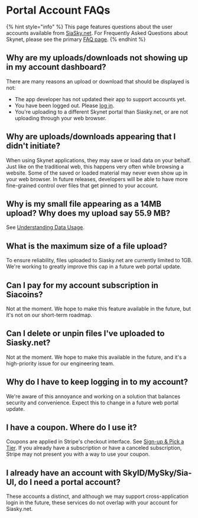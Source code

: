 # Portal Account FAQs

{% hint style="info" %}
This page features questions about the user accounts available from [SiaSky.net](http://siasky.net/). For Frequently Asked Questions about Skynet, please see the primary [FAQ page](../key-concepts/faqs.md).
{% endhint %}

## Why are my uploads/downloads not showing up in my account dashboard?

There are many reasons an upload or download that should be displayed is not:

* The app developer has not updated their app to support accounts yet.
* You have been logged out. Please [log in](https://secure.siasky.net/).
* You're uploading to a different Skynet portal than Siasky.net, or are not uploading through your web browser. 

## Why are uploads/downloads appearing that I didn't initiate?

When using Skynet applications, they may save or load data on your behalf. Just like on the traditional web, this happens very often while browsing a website. Some of the saved or loaded material may never even show up in your web browser. In future releases, developers will be able to have more fine-grained control over files that get pinned to your account.

## Why is my small file appearing as a 14MB upload? Why does my upload say 55.9 MB? 

See [Understanding Data Usage](understanding-data-usage.md#upload-calculations).

## What is the maximum size of a file upload?

To ensure reliability, files uploaded to Siasky.net are currently limited to 1GB. We're working to greatly improve this cap in a future web portal update.

##  Can I pay for my account subscription in Siacoins?

Not at the moment. We hope to make this feature available in the future, but it's not on our short-term roadmap.

## Can I delete or unpin files I've uploaded to Siasky.net?

Not at the moment. We hope to make this available in the future, and it's a high-priority issue for our engineering team.

## Why do I have to keep logging in to my account?

We're aware of this annoyance and working on a solution that balances security and convenience. Expect this to change in a future web portal update.

## I have a coupon. Where do I use it?

Coupons are applied in Stripe's checkout interface. See [Sign-up & Pick a Tier](sign-up-and-pick-a-tier.md#using-a-coupon-code). If you already have a subscription or have a canceled subscription, Stripe may not present you with a way to use your coupon. 

## I already have an account with SkyID/MySky/Sia-UI, do I need a portal account?

These accounts a distinct, and although we may support cross-application login in the future, these services do not overlap with your account for Siasky.net.

